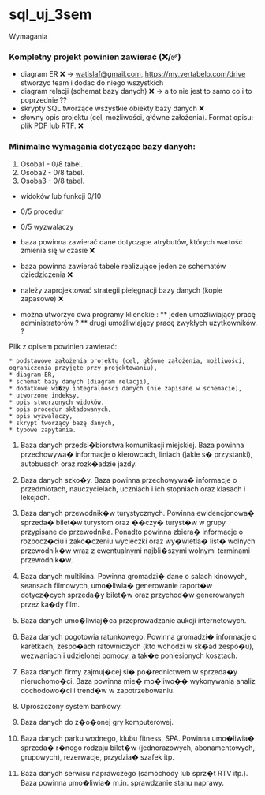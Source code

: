 # sql_uj_3sem

Wymagania

### Kompletny projekt powinien zawierać  (❌/✅)

* diagram ER ❌ -> watislaf@gmail.com, https://my.vertabelo.com/drive stworzyc team i dodac do niego wszystkich
* diagram relacji (schemat bazy danych) ❌ -> a to nie jest to samo co i to poprzednie ??
* skrypty SQL tworzące wszystkie obiekty bazy danych ❌
* słowny opis projektu (cel, możliwości, główne założenia). Format opisu: plik PDF lub RTF. ❌

### Minimalne wymagania dotyczące bazy danych:
1. Osoba1 - 0/8 tabel.
2. Osoba2 - 0/8 tabel.
3.  Osoba3 - 0/8 tabel.
* widoków lub funkcji 0/10
* 0/5 procedur 
* 0/5 wyzwalaczy
   
* baza powinna zawierać dane dotyczące atrybutów, których wartość zmienia się w czasie ❌
* baza powinna zawierać tabele realizujące jeden ze schematów dziedziczenia ❌
* należy zaprojektować strategii pielęgnacji bazy danych (kopie zapasowe) ❌
* można utworzyć dwa programy klienckie :
** jeden umożliwiający pracę administratorów ?
** drugi umożliwiający pracę zwykłych użytkowników. ?

Plik z opisem powinien zawierać:
```
* podstawowe założenia projektu (cel, główne założenia, możliwości, ograniczenia przyjęte przy projektowaniu),
* diagram ER,
* schemat bazy danych (diagram relacji),
* dodatkowe wi�zy integralności danych (nie zapisane w schemacie),
* utworzone indeksy,
* opis stworzonych widoków,
* opis procedur składowanych,
* opis wyzwalaczy,
* skrypt tworzący bazę danych,
* typowe zapytania.
``` 


1. Baza danych przedsi�biorstwa komunikacji miejskiej. Baza powinna przechowywa� informacje o kierowcach, liniach (jakie s� przystanki), autobusach oraz rozk�adzie jazdy.

2. Baza danych szko�y. Baza powinna przechowywa� informacje o przedmiotach, nauczycielach, uczniach i ich stopniach oraz klasach i lekcjach.

3. Baza danych przewodnik�w turystycznych. Powinna ewidencjonowa� sprzeda� bilet�w turystom oraz ��czy� turyst�w w grupy przypisane do przewodnika. Ponadto powinna zbiera� informacje o rozpocz�ciu i zako�czeniu wycieczki oraz wy�wietla� list� wolnych przewodnik�w wraz z ewentualnymi najbli�szymi wolnymi terminami przewodnik�w.

4. Baza danych multikina. Powinna gromadzi� dane o salach kinowych, seansach filmowych, umo�liwia� generowanie raport�w dotycz�cych sprzeda�y bilet�w oraz przychod�w generowanych przez ka�dy film.

5. Baza danych umo�liwiaj�ca przeprowadzanie aukcji internetowych.

6. Baza danych pogotowia ratunkowego. Powinna gromadzi� informacje o karetkach, zespo�ach ratowniczych (kto wchodzi w sk�ad zespo�u), wezwaniach i udzielonej pomocy, a tak�e poniesionych kosztach.

7. Baza danych firmy zajmuj�cej si� po�rednictwem w sprzeda�y nieruchomo�ci. Baza powinna mie� mo�liwo�� wykonywania analiz dochodowo�ci i trend�w w zapotrzebowaniu.

8. Uproszczony system bankowy.

9. Baza danych do z�o�onej gry komputerowej.

10. Baza danych parku wodnego, klubu fitness, SPA. Powinna umo�liwia� sprzeda� r�nego rodzaju bilet�w (jednorazowych, abonamentowych, grupowych), rezerwacje, przydzia� szafek itp.

11. Baza danych serwisu naprawczego (samochody lub sprz�t RTV itp.). Baza powinna umo�liwia� m.in. sprawdzanie stanu naprawy.

 
